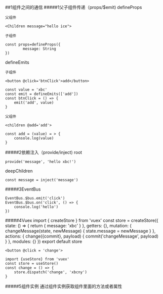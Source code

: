 ##1组件之间的通信
#####1父子组件传递（props/$emit)
defineProps

	父组件

    <Children message="hello ice">

	子组件

    const props=defineProps({
      		message: String
    })

defineEmits

	子组件

    <button @click='btnClick'>add</button>

	const value = 'xbc'
	const emit = defineEmits(['add'])
	const btnClick = () => {
		emit('add', value)
	}

	父组件
	
	<children @add='add'>
	
	const add = (value) = > {
		console.log(value)
	}

#####2依赖注入（provide/inject)
root

    provide('message', 'hello xbc!')

deepChildren

	const message = inject('message')

#####3EventBus
	

	EventBus.$bus.emit('click')
	EventBus.$bus.on('click', () => {
		console.log('hello')
	})

#####4Vuex
	import { createStore } from 'vuex'
	const store = createStore({
		state: () => {
			return {
				message: 'xbc'
			}
		},
		getters: {},
		mutation: {
			changeMessage(state, newMessage) {
				state.message = newMessage
			}
		},
		actions: {
			change({commit}, payload) {
				commit('changeMessage', payload)
			}
		},
		modules: {}
	})
	export default store



	<button @click = 'change'>
	
	import {useStore} from 'vuex'
	const store = useStore()
	const change = () => {
		store.dispatch('change', 'xbcny')
	}
#####5组件实例
	通过组件实例获取组件里面的方法或者属性